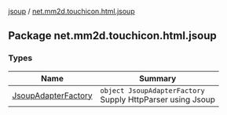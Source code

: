 [jsoup](../index.md) / [net.mm2d.touchicon.html.jsoup](./index.md)

## Package net.mm2d.touchicon.html.jsoup

### Types

| Name | Summary |
|---|---|
| [JsoupAdapterFactory](-jsoup-adapter-factory/index.md) | `object JsoupAdapterFactory`<br>Supply HttpParser using Jsoup |
